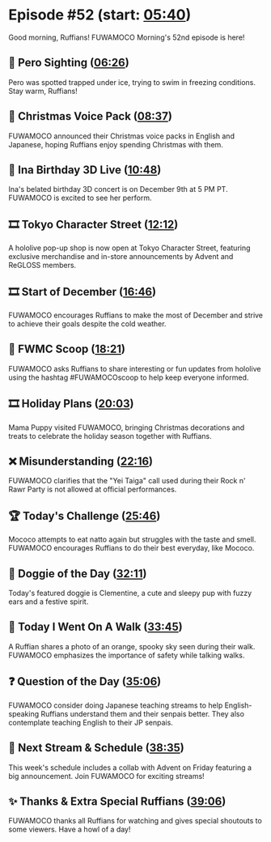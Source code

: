 # Episode #52 (start: [05:40](https://youtu.be/Iq0PC1B8HCM?t=05m40s))

Good morning, Ruffians! FUWAMOCO Morning's 52nd episode is here!

## 👀 Pero Sighting ([06:26](https://youtu.be/Iq0PC1B8HCM?t=06m26s))

Pero was spotted trapped under ice, trying to swim in freezing conditions. Stay warm, Ruffians!

## 📢 Christmas Voice Pack ([08:37](https://youtu.be/Iq0PC1B8HCM?t=08m37s))

FUWAMOCO announced their Christmas voice packs in English and Japanese, hoping Ruffians enjoy spending Christmas with them.

## 🎂 Ina Birthday 3D Live ([10:48](https://youtu.be/Iq0PC1B8HCM?t=10m48s))

Ina's belated birthday 3D concert is on December 9th at 5 PM PT. FUWAMOCO is excited to see her perform.

## 🎞️ Tokyo Character Street ([12:12](https://youtu.be/Iq0PC1B8HCM?t=12m12s))

A hololive pop-up shop is now open at Tokyo Character Street, featuring exclusive merchandise and in-store announcements by Advent and ReGLOSS members.

## 🎞️ Start of December ([16:46](https://youtu.be/Iq0PC1B8HCM?t=16m46s))

FUWAMOCO encourages Ruffians to make the most of December and strive to achieve their goals despite the cold weather.

## 🔎 FWMC Scoop ([18:21](https://youtu.be/Iq0PC1B8HCM?t=18m21s))

FUWAMOCO asks Ruffians to share interesting or fun updates from hololive using the hashtag #FUWAMOCOscoop to help keep everyone informed.

## 🎞️ Holiday Plans ([20:03](https://youtu.be/Iq0PC1B8HCM?t=20m03s))

Mama Puppy visited FUWAMOCO, bringing Christmas decorations and treats to celebrate the holiday season together with Ruffians.

## ❌ Misunderstanding ([22:16](https://youtu.be/Iq0PC1B8HCM?t=22m16s))

FUWAMOCO clarifies that the "Yei Taiga" call used during their Rock n' Rawr Party is not allowed at official performances.

## 🏆 Today's Challenge ([25:46](https://youtu.be/Iq0PC1B8HCM?t=25m46s))

Mococo attempts to eat natto again but struggles with the taste and smell. FUWAMOCO encourages Ruffians to do their best everyday, like Mococo.

## 🐶 Doggie of the Day ([32:11](https://youtu.be/Iq0PC1B8HCM?t=32m11s))

Today's featured doggie is Clementine, a cute and sleepy pup with fuzzy ears and a festive spirit.

## 🚶 Today I Went On A Walk ([33:45](https://youtu.be/Iq0PC1B8HCM?t=33m45s))

A Ruffian shares a photo of an orange, spooky sky seen during their walk. FUWAMOCO emphasizes the importance of safety while talking walks.

## ❓ Question of the Day ([35:06](https://youtu.be/Iq0PC1B8HCM?t=35m06s))

FUWAMOCO consider doing Japanese teaching streams to help English-speaking Ruffians understand them and their senpais better. They also contemplate teaching English to their JP senpais.

## 📅 Next Stream & Schedule ([38:35](https://youtu.be/Iq0PC1B8HCM?t=38m35s))

This week's schedule includes a collab with Advent on Friday featuring a big announcement. Join FUWAMOCO for exciting streams!

## ✨ Thanks & Extra Special Ruffians ([39:06](https://youtu.be/Iq0PC1B8HCM?t=39m06s))

FUWAMOCO thanks all Ruffians for watching and gives special shoutouts to some viewers. Have a howl of a day!

